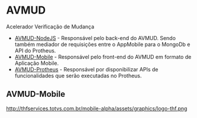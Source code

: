 # AVMUD
Acelerador Verificação de Mudança

* [AVMUD-NodeJS](https://github.com/marllonfernandes/AVMUD-NodeJS) - Responsável pelo back-end do AVMUD. Sendo também mediador de requisições entre o AppMobile para o MongoDb e API do Protheus.
* [AVMUD-Mobile](https://github.com/JoseCamilo/AVMUD-Mobile) - Responsável pelo front-end do AVMUD em formato de Aplicação Mobile.
* [AVMUD-Protheus](https://github.com/JoseCamilo/AVMUD-Protheus) - Responsável por disponibilizar APIs de funcionalidades que serão executadas no Protheus.

## AVMUD-Mobile

http://thfservices.totvs.com.br/mobile-alpha/assets/graphics/logo-thf.png

